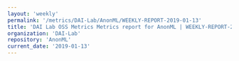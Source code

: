 ```yaml
---
layout: 'weekly'
permalink: '/metrics/DAI-Lab/AnonML/WEEKLY-REPORT-2019-01-13'
title: 'DAI Lab OSS Metrics Metrics report for AnonML | WEEKLY-REPORT-2019-01-13'
organization: 'DAI-Lab'
repository: 'AnonML'
current_date: '2019-01-13'
---
```

